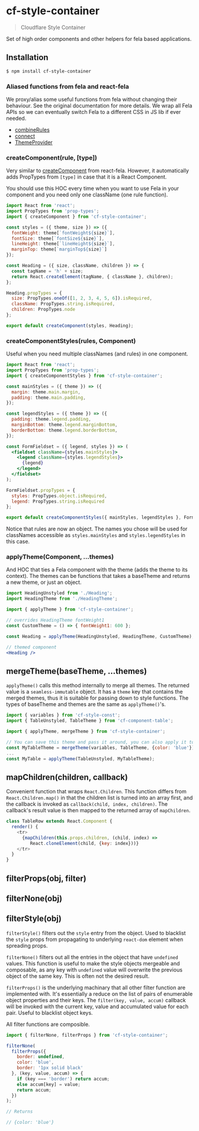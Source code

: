 # cf-style-container

> Cloudflare Style Container

Set of high order components and other helpers for fela based applications.

## Installation

```sh
$ npm install cf-style-container
```

### Aliased functions from fela and react-fela

We proxy/alias some useful functions from fela without changing their behaviour. See the original documentation for more details. We wrap all Fela APIs so we can eventually switch Fela to a different CSS in JS lib if ever needed.

- [combineRules](https://github.com/rofrischmann/fela/blob/master/docs/api/fela/combineRules.md)
- [connect](https://github.com/rofrischmann/fela/blob/master/packages/react-fela/docs/connect.md)
- [ThemeProvider](https://github.com/rofrischmann/fela/blob/master/packages/react-fela/docs/ThemeProvider.md)

### createComponent(rule, [type])

Very similar to [createComponent](https://github.com/rofrischmann/fela/blob/master/packages/react-fela/docs/createComponent.md) from react-fela. However, it automatically adds PropTypes from `[type]` in case that it is a React Component.

You should use this HOC every time when you want to use Fela in your component and you need only one className (one rule function).

```jsx
import React from 'react';
import PropTypes from 'prop-types';
import { createComponent } from 'cf-style-container';

const styles = ({ theme, size }) => ({
  fontWeight: theme[`fontWeight${size}`],
  fontSize: theme[`fontSize${size}`],
  lineHeight: theme[`lineHeight${size}`],
  marginTop: theme[`marginTop${size}`]
});

const Heading = ({ size, className, children }) => {
  const tagName = 'h' + size;
  return React.createElement(tagName, { className }, children);
};

Heading.propTypes = {
  size: PropTypes.oneOf([1, 2, 3, 4, 5, 6]).isRequired,
  className: PropTypes.string.isRequired,
  children: PropTypes.node
};

export default createComponent(styles, Heading);
```

### createComponentStyles(rules, Component)

Useful when you need multiple classNames (and rules) in one component.

```jsx
import React from 'react';
import PropTypes from 'prop-types';
import { createComponentStyles } from 'cf-style-container';

const mainStyles = ({ theme }) => ({
  margin: theme.main.margin,
  padding: theme.main.padding,
});

const legendStyles = ({ theme }) => ({
  padding: theme.legend.padding,
  marginBottom: theme.legend.marginBottom,
  borderBottom: theme.legend.borderBottom,
});

const FormFieldset = ({ legend, styles }) => (
  <fieldset className={styles.mainStyles}>
    <legend className={styles.legendStyles}>
      {legend}
    </legend>
  </fieldset>
);

FormFieldset.propTypes = {
  styles: PropTypes.object.isRequired,
  legend: PropTypes.string.isRequired
};

export default createComponentStyles({ mainStyles, legendStyles }, FormFieldset);
```

Notice that rules are now an object. The names you chose will be used for classNames
accessible as `styles.mainStyles` and `styles.legendStyles` in this case.

### applyTheme(Component, ...themes)

And HOC that ties a Fela component with the theme (adds the theme to its
context). The themes can be functions that takes a baseTheme and returns a new
theme, or just an object.

```jsx
import HeadingUnstyled from './Heading';
import HeadingTheme from './HeadingTheme';

import { applyTheme } from 'cf-style-container';

// overrides HeadingTheme fontWeight1
const CustomTheme = () => { fontWeight1: 600 };

const Heading = applyTheme(HeadingUnstyled, HeadingTheme, CustomTheme);

// themed component
<Heading />
```


## mergeTheme(baseTheme, ...themes)

`applyTheme()` calls this method internally to merge all themes. The returned
value is a `seamless-immutable` object. It has a `theme` key that contains the
merged themes, thus it is suitable for passing down to style functions. The
types of baseTheme and themes are the same as `applyTheme()`'s.

```jsx
import { variables } from 'cf-style-const';
import { TableUnstyled, TableTheme } from 'cf-component-table';

import { applyTheme, mergeTheme } from 'cf-style-container';

// You can save this theme and pass it around, you can also apply it to a component.
const MyTableTheme = mergeTheme(variables, TableTheme, {color: 'blue'});
...
const MyTable = applyTheme(TableUnstyled, MyTableTheme);
```


## mapChildren(children, callback)

Convenient function that wraps `React.Children`. This function differs from
`React.Children.map()` in that the children list is turned into an array first,
and the callback is invoked as `callback(child, index, children)`. The
callback's result value is then mapped to the returned array of `mapChildren`.

```javascript
class TableRow extends React.Component {
  render() {
    <tr>
      {mapChildren(this.props.children, (child, index) =>
         React.cloneElement(child, {key: index}))}
    </tr>
  }
}
```

## filterProps(obj, filter)
## filterNone(obj)
## filterStyle(obj)

`filterStyle()` filters out the `style` entry from the object. Used to blacklist
the `style` props from propagating to underlying `react-dom` element when
spreading props.

`filterNone()` filters out all the entries in the object that have `undefined`
values. This function is useful to make the style objects mergeable and
composable, as any key with `undefined` value will overwrite the previous object
of the same key. This is often not the desired result.

`filterProps()` is the underlying machinary that all other filter function are
implemented with. It's essentially a reduce on the list of pairs of enumerable
object properties and their keys. The `filter(key, value, accum)` callback will
be invoked with the current key, value and accumulated value for each
pair. Useful to blacklist object keys.

All filter functions are composible.

```javascript
import { filterNone, filterProps } from 'cf-style-container';

filterNone(
  filterProps({
    border: undefined,
    color: 'blue',
    border: '1px solid black'
  }, (key, value, accum) => {
    if (key === 'border') return accum;
    else accum[key] = value;
    return accum;
  })
);

// Returns

// {color: 'blue'}
```
